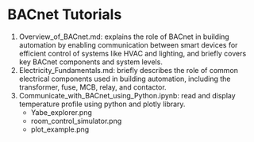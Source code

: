 # BACnet Tutorials

1. Overview_of_BACnet.md: explains the role of BACnet in building automation by enabling communication between smart devices for efficient control of systems like HVAC and lighting, and briefly covers key BACnet components and system levels.
2. Electricity_Fundamentals.md:  briefly describes the role of common electrical components used in building automation, including the transformer, fuse, MCB, relay, and contactor. 
3. Communicate_with_BACnet_using_Python.ipynb: read and display temperature profile using python and plotly library.
   - Yabe_explorer.png
   - room_control_simulator.png
   - plot_example.png
